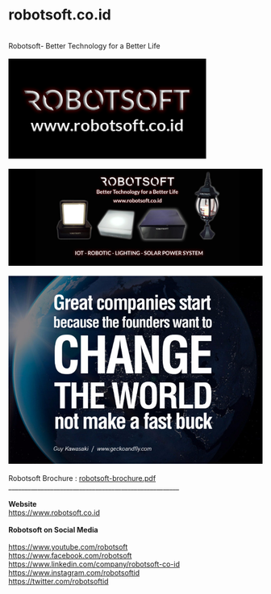 # robotsoft.co.id
<br>
Robotsoft- Better Technology for a Better Life
<br>
  <br>
  <img src="https://raw.githubusercontent.com/antoniusrobotsoft/ROBOTSOFT.CO.ID/master/ROBOTSOFT/Robotsoft.png">
  <br><br>
  <img src="https://raw.githubusercontent.com/antoniusrobotsoft/ROBOTSOFT.CO.ID/master/ROBOTSOFT/Robotsoft-Products.png">
  <br><br>
  <img src="https://raw.githubusercontent.com/antoniusrobotsoft/ROBOTSOFT.CO.ID/master/ROBOTSOFT/spirit.jpg">
  <br><br>
  Robotsoft Brochure : <a href="https://github.com/antoniusrobotsoft/ROBOTSOFT.CO.ID/blob/master/ROBOTSOFT/robotsoft-brochure.pdf" target=_blank>robotsoft-brochure.pdf</a>
 <br>
_____________________________________________________
<br><br>
<b>Website</b>
<br>
<a href="https://www.robotsoft.co.id" target=_blank>https://www.robotsoft.co.id</a>
<br><br>
<b>Robotsoft on Social Media</b>
<br><br>
<a href="https://www.youtube.com/robotsoft" target=_blank>https://www.youtube.com/robotsoft</a>
<br>
<a href="https://www.facebook.com/robotsoft" target=_blank>https://www.facebook.com/robotsoft</a>
<br>
<a href="https://www.linkedin.com/company/robotsoft-co-id" target=_blank>https://www.linkedin.com/company/robotsoft-co-id</a>
<br>
<a href="https://www.instagram.com/robotsoftid" target=_blank>https://www.instagram.com/robotsoftid</a>
<br>
<a href="https://twitter.com/robotsoftid" target=_blank>https://twitter.com/robotsoftid</a>


